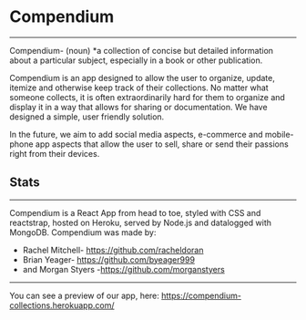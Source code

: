 # Compendium
---
Compendium- (noun)
*a collection of concise but detailed information about a particular subject, especially in a book or other publication.

Compendium is an app designed to allow the user to organize, update, itemize and otherwise keep track of their collections. No matter what someone collects, it is often extraordinarily hard for them to organize and display it in a way that allows for sharing or documentation. We have designed a simple, user friendly solution. 

In the future, we aim to add social media aspects, e-commerce and mobile-phone app aspects that allow the user to sell, share or send their passions right from their devices. 


## Stats
---
Compendium is a React App from head to toe, styled with CSS and reactstrap, hosted on Heroku, served by Node.js and datalogged with MongoDB. 
Compendium was made by:

- Rachel Mitchell- https://github.com/racheldoran
- Brian Yeager- https://github.com/byeager999
- and Morgan Styers -https://github.com/morganstyers

---
You can see a preview of our app, here:  https://compendium-collections.herokuapp.com/




